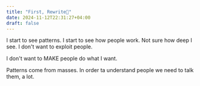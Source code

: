 ```yaml
---
title: "First, Rewrite🐇"
date: 2024-11-12T22:31:27+04:00
draft: false
---
```

I start to see patterns. I start to see how people work. Not sure how deep I see. I don't want to exploit people.

I don't want to MAKE people do what I want.

Patterns come from masses. In order ta understand people we need to talk them, a lot.

